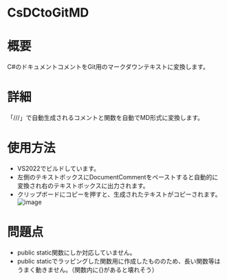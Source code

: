 # CsDCtoGitMD
# 概要
C#のドキュメントコメントをGit用のマークダウンテキストに変換します。
# 詳細
「///」で自動生成されるコメントと関数を自動でMD形式に変換します。
# 使用方法
- VS2022でビルドしています。
- 左側のテキストボックスにDocumentCommentをペーストすると自動的に変換され右のテキストボックスに出力されます。
- クリップボードにコピーを押すと、生成されたテキストがコピーされます。
![image](https://github.com/user-attachments/assets/6efdcf81-efd8-4aa7-a512-efeede66ea21)

# 問題点
- public static関数にしか対応していません。
- public staticでラッピングした関数用に作成したもののため、長い関数等はうまく動きません。（関数内に{}があると壊れそう）
